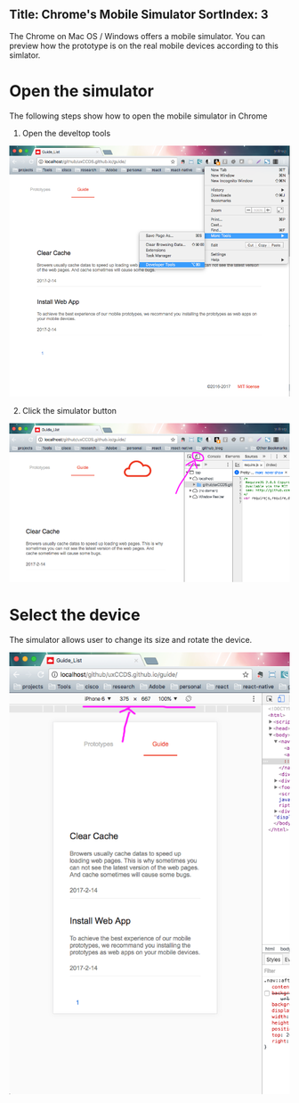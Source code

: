 Title: Chrome's Mobile Simulator
SortIndex: 3
---

The Chrome on Mac OS / Windows offers a mobile simulator. You can preview how the prototype is on the real mobile devices according to this simlator. 

# Open the simulator

The following steps show how to open the mobile simulator in Chrome

1) Open the develtop tools

![Open the develtop tools](../../img_data/guide/ChromeSimulator1.png)

2) Click the simulator button

![Click the simulator button](../../img_data/guide/ChromeSimulator2.png)

# Select the device

The simulator allows user to change its size and rotate the device.

![Click the simulator button](../../img_data/guide/ChromeSimulator3.png)

